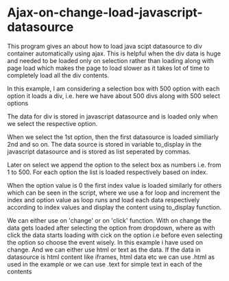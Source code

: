 # Ajax-on-change-load-javascript-datasource
This program gives an about how to load java scipt datasource to div container automatically using ajax. 
This is helpful when the div data is huge and needed to be loaded only on selection rather than loading along with page load which makes the page to load slower as it takes lot of time to completely load all the div contents.


In this example, I am considering a selection box with 500 option with each option it loads a div, i.e. here we have about 500 divs along with 500 select options

The data for div is stored in javascript datasource and is loaded only when we select the respective option.

When we select the 1st option, then the first datasource is loaded similiarly 2nd and so on. The data source is stored in variable to_display in the javascript datasource and is stored as list seperated by commas.

Later on select we append the option to the select box as numbers i.e. from 1 to 500. For each option the list is loaded respectively based on index.

When the option value is 0 the first index value is loaded similarly for others  which can be seen in the script, where we use a for loop and increment the index and option value as loop runs and load each data respectively according to index values and display the content using to_display function.

We can either use on 'change' or on 'click' function. With on change the data gets loaded after selecting the option from dropdown, where as with click the data starts loading with cick on the option i.e before even selecting the option so choose the event wisely. In this example i have used on change. And we can either use html or text as the data. If the data in datasource is html content like iframes, html data etc we can use .html as used in the example or we can use .text for simple text in each of the contents

